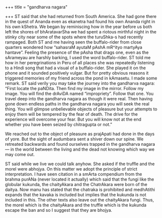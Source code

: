 +++
title = "gandharva nagara"

+++
ST said that she had returned from South America. She had gone there in
the quest of Ananda even as ekanetra had found his own Ananda right in
his own kShetra. We began by reminiscing how in the year before us both
left the shores of bhAratavarSha we had spent a riotous mirthful night
in the stinky city near some of the spots where the turuShka-s had
recently rampaged. Both ST and me having seen the buffalo-rider from
close quarters wondered how “sahasraM ayutaM pAshA mR^ityo martyAya
hantave”. Feeling the presence of the pAsha that drags one, even as the
sArameyau are harshly barking, I used the word buffalo-rider. ST told me
how in her peregrinations in Peru of all places she was repeatedly
listening to a Hindi song that had a visual of a buffalo-rider. She
played it on the phone and it sounded positively vulgar. But for pretty
obvious reasons it triggered memories of my friend across the pond in
kAmasetu. I made some remark. ST said verily you may take the journey
into the gandharva nagara: “First locate the paNDita. Then find my image
in the mirror. Follow my image. You will find the drAviDA named
“impropriety”. Follow that one. You travel deep into the gandharva
nagara as though it were real. Then having gone down endless paths in
the gandharva nagara you will seek the real thing. You will glimpse
unbelievable objects of pleasure but your attempts to enjoy them will be
tempered by the fear of death. The drive for the experience will
overcome your fear. But you will know not at the end whether you have
been seized by chitragupta or not.”

We reached out to the object of pleasure as prajApati had done in the
days of yore. But the sight of audumbara sent a shiver down our spine.
We retreated backwards and found ourselves trapped in the gandharva
nagara — in the world between the living and the dead not knowing which
way we may come out.

ST said while we live we could talk anyhow. She asked if the truffle and
the morel were abhojya. On this matter we adopt the principle of strict
interpretation. I have seen citation in a smArta compendium from the
brahma purANa (never located it actually) which said that the fungi like
the globular kukunda, the chaityAkara and the ChatrAkara were born of
the daitya. Now manu has stated that the chatraka is prohibited and
medhAtithi expands that the kavaka is included but implies that the
kukunda is not included in this. The other texts also leave out the
chaityAkara fungi. Thus, the morel which is the chaityAkara and the
truffle which is the kukunda escape the ban and so I suggest that they
are bhojya.

